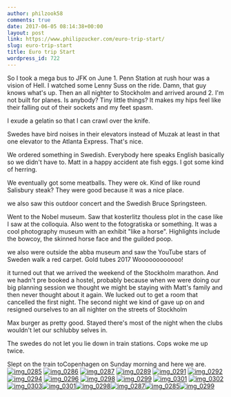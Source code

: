 ```yaml
---
author: philzook58
comments: true
date: 2017-06-05 08:14:38+00:00
layout: post
link: https://www.philipzucker.com/euro-trip-start/
slug: euro-trip-start
title: Euro trip Start
wordpress_id: 722
---
```


So I took a mega bus to JFK on June 1. Penn Station at rush hour was a vision of Hell. I watched some Lenny Suss on the ride. Damn, that guy knows what's up. Then an all nighter to Stockholm and arrived around 2. I'm not built for planes. Is anybody? Tiny little things? It makes my hips feel like their falling out of their sockets and my feet spasm.

I exude a gelatin so that I can crawl over the knife.

Swedes have bird noises in their elevators instead of Muzak at least in that one elevator to the Atlanta Express. That's nice.

We ordered something in Swedish. Everybody here speaks English basically so we didn't have to. Matt in a happy accident ate fish eggs. I got some kind of herring.

We eventually got some meatballs. They were ok. Kind of like round Salisbury steak? They were good because it was a nice place.

we also saw this outdoor concert and the Swedish Bruce Springsteen.

Went to the Nobel museum. Saw that kosterlitz thouless plot in the case like I saw at the colloquia. Also went to the fotogratiska or something. It was a cool photography museum with an exhibit "like a horse". Highlights include the bowcoy, the skinned horse face and the guilded poop.

we also were outside the abba museum and saw the YouTube stars of Sweden walk a red carpet. Gold tubes 2017 Woooooooooooo!

it turned out that we arrived the weekend of the Stockholm marathon. And we hadn't pre booked a hostel, probably because when we were doing our big planning session we thought we might be staying with Matt's family and then never thought about it again. We lucked out to get a room that cancelled the first night. The second night we kind of gave up on and resigned ourselves to an all nighter on the streets of Stockholm

Max burger as pretty good. Stayed there's most of the night when the clubs wouldn't let our schlubby selves in.

The swedes do not let you lie down in train stations. Cops woke me up twice.

Slept on the train toCopenhagen on Sunday morning and here we are.[![img_0285](/assets/IMG_0285-300x225.jpg)](/assets/IMG_0285.jpg) [![img_0286](/assets/IMG_0286-300x169.jpg)](/assets/IMG_0286.jpg) [![img_0287](/assets/IMG_0287-300x225.jpg)](/assets/IMG_0287.jpg) [![img_0289](/assets/IMG_0289-300x225.jpg)](/assets/IMG_0289.jpg) [![img_0291](/assets/IMG_0291-300x225.jpg)](/assets/IMG_0291.jpg) [![img_0292](/assets/IMG_0292-300x225.jpg)](/assets/IMG_0292.jpg) [![img_0294](/assets/IMG_0294-300x225.jpg)](/assets/IMG_0294.jpg) [![img_0296](/assets/IMG_0296-300x225.jpg)](/assets/IMG_0296.jpg) [![img_0298](/assets/IMG_0298-300x225.jpg)](/assets/IMG_0298.jpg) [![img_0299](/assets/IMG_0299-300x225.jpg)](/assets/IMG_0299.jpg) [![img_0301](/assets/IMG_0301-300x225.jpg)](/assets/IMG_0301.jpg) [![img_0302](/assets/IMG_0302-300x225.jpg)](/assets/IMG_0302.jpg) [![img_0303](/assets/IMG_0303-300x225.jpg)](/assets/IMG_0303.jpg)[![img_0301](/assets/IMG_0301-300x225.jpg)](/assets/IMG_0301.jpg)[![img_0298](/assets/IMG_0298-300x225.jpg)](/assets/IMG_0298.jpg)[![img_0287](/assets/IMG_0287-300x225.jpg)](/assets/IMG_0287.jpg)[![img_0285](/assets/IMG_0285-300x225.jpg)](/assets/IMG_0285.jpg)[![img_0299](/assets/IMG_0299-300x225.jpg)](/assets/IMG_0299.jpg)
